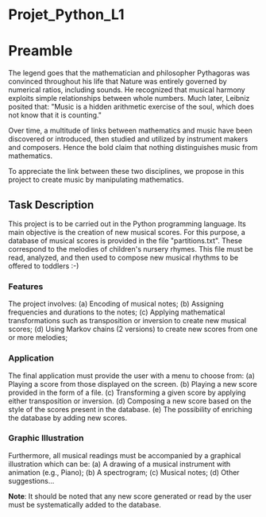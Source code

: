 # Projet_Python_L1

# Preamble

The legend goes that the mathematician and philosopher Pythagoras was convinced throughout his life that Nature was entirely governed by numerical ratios, including sounds. He recognized that musical harmony exploits simple relationships between whole numbers. Much later, Leibniz posited that: "Music is a hidden arithmetic exercise of the soul, which does not know that it is counting."

Over time, a multitude of links between mathematics and music have been discovered or introduced, then studied and utilized by instrument makers and composers. Hence the bold claim that nothing distinguishes music from mathematics.

To appreciate the link between these two disciplines, we propose in this project to create music by manipulating mathematics.

## Task Description

This project is to be carried out in the Python programming language. Its main objective is the creation of new musical scores. For this purpose, a database of musical scores is provided in the file "partitions.txt". These correspond to the melodies of children's nursery rhymes. This file must be read, analyzed, and then used to compose new musical rhythms to be offered to toddlers :-)

### Features

The project involves:
(a) Encoding of musical notes;
(b) Assigning frequencies and durations to the notes;
(c) Applying mathematical transformations such as transposition or inversion to create new musical scores;
(d) Using Markov chains (2 versions) to create new scores from one or more melodies;

### Application

The final application must provide the user with a menu to choose from:
(a) Playing a score from those displayed on the screen.
(b) Playing a new score provided in the form of a file.
(c) Transforming a given score by applying either transposition or inversion.
(d) Composing a new score based on the style of the scores present in the database.
(e) The possibility of enriching the database by adding new scores.

### Graphic Illustration

Furthermore, all musical readings must be accompanied by a graphical illustration which can be:
(a) A drawing of a musical instrument with animation (e.g., Piano);
(b) A spectrogram;
(c) Musical notes;
(d) Other suggestions...

**Note**: It should be noted that any new score generated or read by the user must be systematically added to the database.
